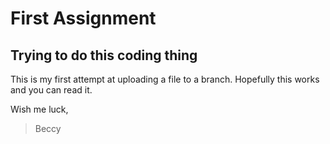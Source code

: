 # First Assignment
## Trying to do this coding thing

This is my first attempt at uploading a file to a branch. Hopefully this works and you can read it. 

Wish me luck,
>Beccy
